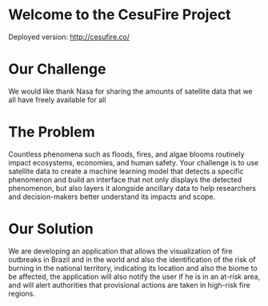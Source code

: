 # Welcome to the CesuFire Project

Deployed version: http://cesufire.co/

# Our Challenge

We would like thank Nasa for sharing the amounts of satellite data that we all have freely available for all 

# The Problem

Countless phenomena such as floods, fires, and algae blooms routinely impact ecosystems, economies, and human safety. Your challenge is to use satellite data to create a machine learning model that detects a specific phenomenon and build an interface that not only displays the detected phenomenon, but also layers it alongside ancillary data to help researchers and decision-makers better understand its impacts and scope.

# Our Solution

We are developing an application that allows the visualization of fire outbreaks in Brazil and in the world and also the identification of the risk of burning in the national territory, indicating its location and also the biome to be affected, the application will also notify the user if he is in an at-risk area, and will alert authorities that provisional actions are taken in high-risk fire regions.


